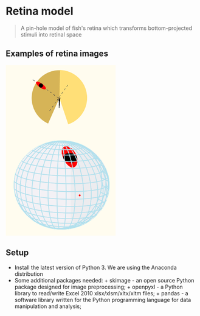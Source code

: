 # Retina model
> A pin-hole model of fish's retina which transforms bottom-projected stimuli into retinal space

## Examples of retina images 
![Example image](./retina_image.png)

## Setup
- Install the latest version of Python 3. We are using the Anaconda distribution
- Some additional packages needed: 
      + skimage - an open source Python package designed for image preprocessing; 
      + openpyxl  - a Python library to read/write Excel 2010 xlsx/xlsm/xltx/xltm files; 
      + pandas - a software library written for the Python programming language for data manipulation and analysis; 
